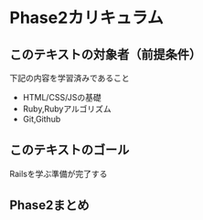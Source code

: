 # Phase2カリキュラム

## このテキストの対象者（前提条件）
下記の内容を学習済みであること
* HTML/CSS/JSの基礎
* Ruby,Rubyアルゴリズム
* Git,Github

## このテキストのゴール
Railsを学ぶ準備が完了する

## 

###

## Phase2まとめ


## 
